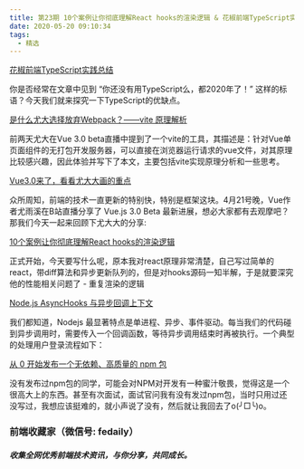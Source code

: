 ```yaml
---
title: 第23期 10个案例让你彻底理解React hooks的渲染逻辑 & 花椒前端TypeScript实践总结 & Vue3.0来了，看看尤大大画的重点
date: 2020-05-20 09:10:34
tags:
  - 精选
---
```


[花椒前端TypeScript实践总结](https://mp.weixin.qq.com/s/C8JXI4O3tMzg6_HvDtUQ4Q)

你是否经常在文章中见到 “你还没有用TypeScript么，都2020年了！” 这样的标语？今天我们就来探究一下TypeScript的优缺点。

[是什么尤大选择放弃Webpack？——vite 原理解析](https://mp.weixin.qq.com/s/NgpHG6W8ts99oTVy8MdTSg)

前两天尤大在Vue 3.0 beta直播中提到了一个vite的工具，其描述是：针对Vue单页面组件的无打包开发服务器，可以直接在浏览器运行请求的vue文件，对其原理比较感兴趣，因此体验并写下了本文，主要包括vite实现原理分析和一些思考。

[Vue3.0来了，看看尤大大画的重点](https://mp.weixin.qq.com/s/zjuHn6uaWivtsLsK5Ima8A)

众所周知，前端的技术一直更新的特别快，特别是框架这块。4月21号晚，Vue作者尤雨溪在B站直播分享了 Vue.js 3.0 Beta 最新进展，想必大家都有去观摩吧？那我们今天一起来回顾下尤大大的分享:

[10个案例让你彻底理解React hooks的渲染逻辑](https://mp.weixin.qq.com/s/-Ao9DATp2B3Qgefbc1XN0g)

正式开始，今天要写什么呢，原本我对react原理非常清楚，自己写过简单的react，带diff算法和异步更新队列的，但是对hooks源码一知半解，于是就要深究他的性能相关问题了   - 重复渲染的逻辑

[Node.js AsyncHooks 与异步回调上下文](https://mp.weixin.qq.com/s/1NRJlExm75V8NjhN6Ob7Gg)

我们都知道，Nodejs 最显著特点是单进程、异步、事件驱动。每当我们的代码碰到异步调用时，需要传入一个回调函数，等待异步调用结束时再被执行。一个典型的处理用户登录流程如下：

[从 0 开始发布一个无依赖、高质量的 npm 包](https://mp.weixin.qq.com/s/PUZ1TBbmd7BGt-UL-4gy8A)

没有发布过npm包的同学，可能会对NPM对开发有一种蜜汁敬畏，觉得这是一个很高大上的东西。甚至有次面试，面试官问我有没有发过npm包，当时只用过还没写过，我想应该挺难的，就小声说了没有，然后就让我回去了o(╯□╰)o。

### 前端收藏家（微信号: fedaily）
##### 收集全网优秀前端技术资讯，与你分享，共同成长。
